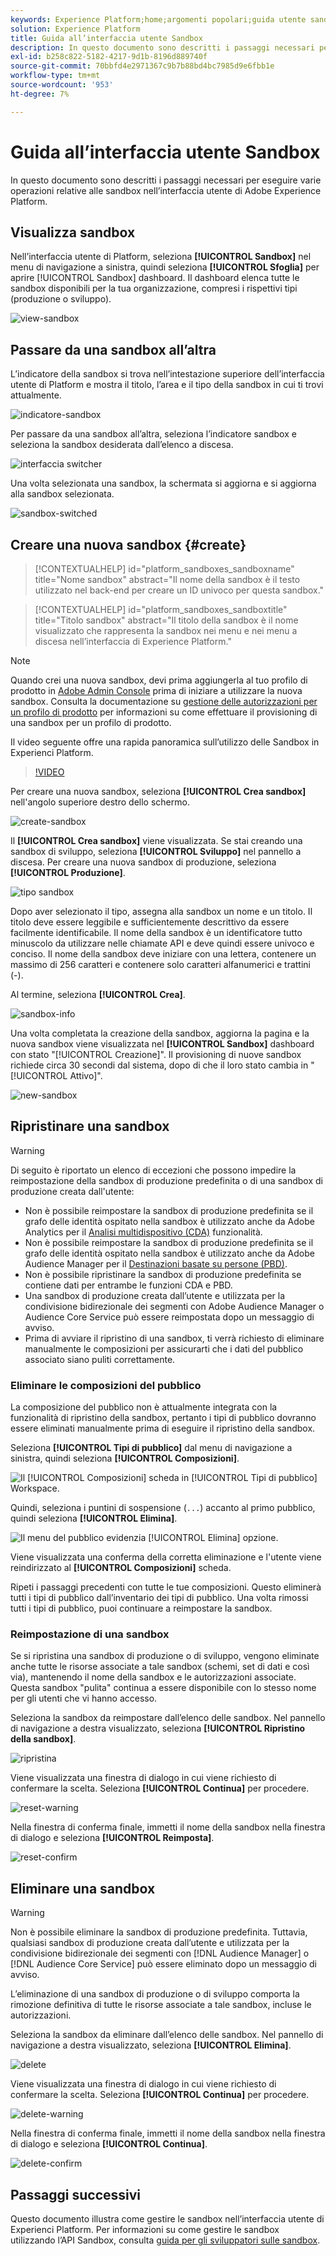 ```yaml
---
keywords: Experience Platform;home;argomenti popolari;guida utente sandbox;guida sandbox
solution: Experience Platform
title: Guida all’interfaccia utente Sandbox
description: In questo documento sono descritti i passaggi necessari per eseguire varie operazioni relative alle sandbox nell’interfaccia utente di Adobe Experience Platform.
exl-id: b258c822-5182-4217-9d1b-8196d889740f
source-git-commit: 70bbfd4e2971367c9b7b88bd4bc7985d9e6fbb1e
workflow-type: tm+mt
source-wordcount: '953'
ht-degree: 7%

---
```


# Guida all’interfaccia utente Sandbox

In questo documento sono descritti i passaggi necessari per eseguire varie operazioni relative alle sandbox nell’interfaccia utente di Adobe Experience Platform.

## Visualizza sandbox

Nell’interfaccia utente di Platform, seleziona **[!UICONTROL Sandbox]** nel menu di navigazione a sinistra, quindi seleziona **[!UICONTROL Sfoglia]** per aprire [!UICONTROL Sandbox] dashboard. Il dashboard elenca tutte le sandbox disponibili per la tua organizzazione, compresi i rispettivi tipi (produzione o sviluppo).

![view-sandbox](../images/ui/view-sandboxes.png)

## Passare da una sandbox all’altra

L’indicatore della sandbox si trova nell’intestazione superiore dell’interfaccia utente di Platform e mostra il titolo, l’area e il tipo della sandbox in cui ti trovi attualmente.

![indicatore-sandbox](../images/ui/sandbox-indicator.png)

Per passare da una sandbox all’altra, seleziona l’indicatore sandbox e seleziona la sandbox desiderata dall’elenco a discesa.

![interfaccia switcher](../images/ui/switcher-interface.png)

Una volta selezionata una sandbox, la schermata si aggiorna e si aggiorna alla sandbox selezionata.

![sandbox-switched](../images/ui/sandbox-switched.png)

## Creare una nuova sandbox {#create}

>[!CONTEXTUALHELP]
>id="platform_sandboxes_sandboxname"
>title="Nome sandbox"
>abstract="Il nome della sandbox è il testo utilizzato nel back-end per creare un ID univoco per questa sandbox."

>[!CONTEXTUALHELP]
>id="platform_sandboxes_sandboxtitle"
>title="Titolo sandbox"
>abstract="Il titolo della sandbox è il nome visualizzato che rappresenta la sandbox nei menu e nei menu a discesa nell’interfaccia di Experience Platform."

>[!NOTE]
>
>Quando crei una nuova sandbox, devi prima aggiungerla al tuo profilo di prodotto in [Adobe Admin Console](https://adminconsole.adobe.com/) prima di iniziare a utilizzare la nuova sandbox. Consulta la documentazione su [gestione delle autorizzazioni per un profilo di prodotto](../../access-control/ui/permissions.md) per informazioni su come effettuare il provisioning di una sandbox per un profilo di prodotto.

Il video seguente offre una rapida panoramica sull’utilizzo delle Sandbox in Experienci Platform.

>[!VIDEO](https://video.tv.adobe.com/v/29838/?quality=12&learn=on)

Per creare una nuova sandbox, seleziona **[!UICONTROL Crea sandbox]** nell&#39;angolo superiore destro dello schermo.

![create-sandbox](../images/ui/create-sandbox.png)

Il **[!UICONTROL Crea sandbox]** viene visualizzata. Se stai creando una sandbox di sviluppo, seleziona **[!UICONTROL Sviluppo]** nel pannello a discesa. Per creare una nuova sandbox di produzione, seleziona **[!UICONTROL Produzione]**.

![tipo sandbox](../images/ui/sandbox-type.png)

Dopo aver selezionato il tipo, assegna alla sandbox un nome e un titolo. Il titolo deve essere leggibile e sufficientemente descrittivo da essere facilmente identificabile. Il nome della sandbox è un identificatore tutto minuscolo da utilizzare nelle chiamate API e deve quindi essere univoco e conciso. Il nome della sandbox deve iniziare con una lettera, contenere un massimo di 256 caratteri e contenere solo caratteri alfanumerici e trattini (-).

Al termine, seleziona **[!UICONTROL Crea]**.

![sandbox-info](../images/ui/sandbox-info.png)

Una volta completata la creazione della sandbox, aggiorna la pagina e la nuova sandbox viene visualizzata nel **[!UICONTROL Sandbox]** dashboard con stato &quot;[!UICONTROL Creazione]&quot;. Il provisioning di nuove sandbox richiede circa 30 secondi dal sistema, dopo di che il loro stato cambia in &quot;[!UICONTROL Attivo]&quot;.

![new-sandbox](../images/ui/new-sandbox.png)

## Ripristinare una sandbox

>[!WARNING]
>
>Di seguito è riportato un elenco di eccezioni che possono impedire la reimpostazione della sandbox di produzione predefinita o di una sandbox di produzione creata dall&#39;utente:
>* Non è possibile reimpostare la sandbox di produzione predefinita se il grafo delle identità ospitato nella sandbox è utilizzato anche da Adobe Analytics per il [Analisi multidispositivo (CDA)](https://experienceleague.adobe.com/docs/analytics/components/cda/overview.html?lang=it) funzionalità.
>* Non è possibile reimpostare la sandbox di produzione predefinita se il grafo delle identità ospitato nella sandbox è utilizzato anche da Adobe Audience Manager per il [Destinazioni basate su persone (PBD)](https://experienceleague.adobe.com/docs/audience-manager/user-guide/features/destinations/people-based/people-based-destinations-overview.html?lang=it).
>* Non è possibile ripristinare la sandbox di produzione predefinita se contiene dati per entrambe le funzioni CDA e PBD.
>* Una sandbox di produzione creata dall’utente e utilizzata per la condivisione bidirezionale dei segmenti con Adobe Audience Manager o Audience Core Service può essere reimpostata dopo un messaggio di avviso.
>* Prima di avviare il ripristino di una sandbox, ti verrà richiesto di eliminare manualmente le composizioni per assicurarti che i dati del pubblico associato siano puliti correttamente.

### Eliminare le composizioni del pubblico

La composizione del pubblico non è attualmente integrata con la funzionalità di ripristino della sandbox, pertanto i tipi di pubblico dovranno essere eliminati manualmente prima di eseguire il ripristino della sandbox.

Seleziona **[!UICONTROL Tipi di pubblico]** dal menu di navigazione a sinistra, quindi seleziona **[!UICONTROL Composizioni]**.

![Il [!UICONTROL Composizioni] scheda in [!UICONTROL Tipi di pubblico] Workspace.](../images/ui/audiences.png)

Quindi, seleziona i puntini di sospensione (`...`) accanto al primo pubblico, quindi seleziona **[!UICONTROL Elimina]**.

![Il menu del pubblico evidenzia [!UICONTROL Elimina] opzione.](../images/ui/delete-composition.png)

Viene visualizzata una conferma della corretta eliminazione e l&#39;utente viene reindirizzato al **[!UICONTROL Composizioni]** scheda.

Ripeti i passaggi precedenti con tutte le tue composizioni. Questo eliminerà tutti i tipi di pubblico dall’inventario dei tipi di pubblico. Una volta rimossi tutti i tipi di pubblico, puoi continuare a reimpostare la sandbox.

### Reimpostazione di una sandbox

Se si ripristina una sandbox di produzione o di sviluppo, vengono eliminate anche tutte le risorse associate a tale sandbox (schemi, set di dati e così via), mantenendo il nome della sandbox e le autorizzazioni associate. Questa sandbox &quot;pulita&quot; continua a essere disponibile con lo stesso nome per gli utenti che vi hanno accesso.

Seleziona la sandbox da reimpostare dall’elenco delle sandbox. Nel pannello di navigazione a destra visualizzato, seleziona **[!UICONTROL Ripristino della sandbox]**.

![ripristina](../images/ui/reset.png)

Viene visualizzata una finestra di dialogo in cui viene richiesto di confermare la scelta. Seleziona **[!UICONTROL Continua]** per procedere.

![reset-warning](../images/ui/reset-warning.png)

Nella finestra di conferma finale, immetti il nome della sandbox nella finestra di dialogo e seleziona **[!UICONTROL Reimposta]**.

![reset-confirm](../images/ui/reset-confirm.png)

## Eliminare una sandbox

>[!WARNING]
>
>Non è possibile eliminare la sandbox di produzione predefinita. Tuttavia, qualsiasi sandbox di produzione creata dall’utente e utilizzata per la condivisione bidirezionale dei segmenti con [!DNL Audience Manager] o [!DNL Audience Core Service] può essere eliminato dopo un messaggio di avviso.

L’eliminazione di una sandbox di produzione o di sviluppo comporta la rimozione definitiva di tutte le risorse associate a tale sandbox, incluse le autorizzazioni.

Seleziona la sandbox da eliminare dall’elenco delle sandbox. Nel pannello di navigazione a destra visualizzato, seleziona **[!UICONTROL Elimina]**.

![delete](../images/ui/delete.png)

Viene visualizzata una finestra di dialogo in cui viene richiesto di confermare la scelta. Seleziona **[!UICONTROL Continua]** per procedere.

![delete-warning](../images/ui/delete-warning.png)

Nella finestra di conferma finale, immetti il nome della sandbox nella finestra di dialogo e seleziona  **[!UICONTROL Continua]**.

![delete-confirm](../images/ui/delete-confirm.png)

## Passaggi successivi

Questo documento illustra come gestire le sandbox nell’interfaccia utente di Experienci Platform. Per informazioni su come gestire le sandbox utilizzando l’API Sandbox, consulta [guida per gli sviluppatori sulle sandbox](../api/getting-started.md).
